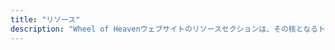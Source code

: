 ```yaml
---
title: "リソース"
description: "Wheel of Heavenウェブサイトのリソースセクションは、その核となるトピックへの理解を深めるために厳選された資料を提供しています。書籍、記事、マルチメディアコンテンツなど、様々なリソースを含み、サイトで探求されているテーマに対するより深い洞察を提供するために慎重に選ばれています。このセクションは、サイトの宇宙的つながりや人類の起源の探求に魅了された人々のための、さらなる研究と学習をサポートするように設計されています。"
---
```

